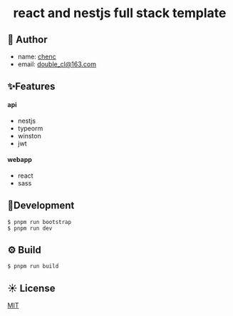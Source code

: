<h1 align='center'>
react and nestjs full stack template
</h1>

<div  align='center'>

[//]: # ([![ci workflow]&#40;https://github.com/chenc041/react-nestjs-full-stack/actions/workflows/ci.yml/badge.svg&#41;]&#40;https://github.com/chenc041/react-nestjs-full-stack&#41;)

[//]: # ([![codecov]&#40;https://codecov.io/gh/chenc041/react-nestjs-full-stack/branch/main/graph/badge.svg?token=pYefUWcu8I&#41;]&#40;https://codecov.io/gh/chenc041/react-nestjs-full-stack&#41;)

</div>

## 🤡 Author
- name: [chenc](https://github.com/chenc041)
- email: double_cl@163.com

## ✨Features
#### api
- nestjs
- typeorm
- winston
- jwt

#### webapp
- react
- sass

## 🔨Development
```shell
$ pnpm run bootstrap
$ pnpm run dev
```

## ⚙ Build
```shell
$ pnpm run build
```

## ☀️ License
[MIT](https://github.com/chenc041/react-nestjs-full-stack/blob/main/LICENSE)

